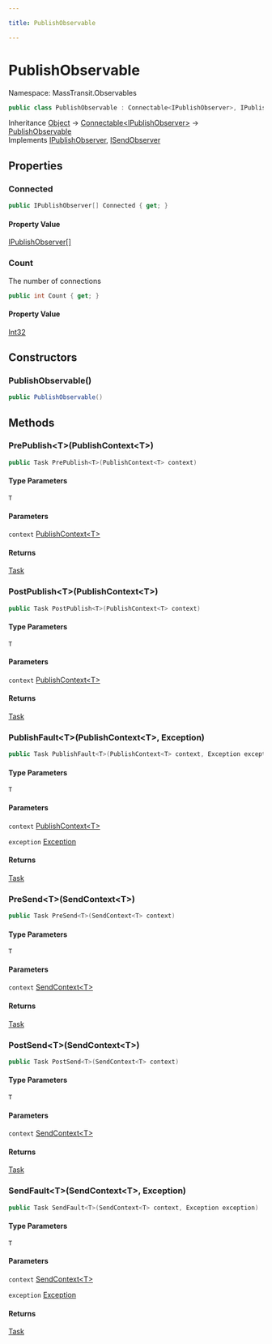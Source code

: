 ```yaml
---

title: PublishObservable

---
```


# PublishObservable

Namespace: MassTransit.Observables

```csharp
public class PublishObservable : Connectable<IPublishObserver>, IPublishObserver, ISendObserver
```

Inheritance [Object](https://learn.microsoft.com/en-us/dotnet/api/system.object) → [Connectable\<IPublishObserver\>](../masstransit-util/connectable-1) → [PublishObservable](../masstransit-observables/publishobservable)<br/>
Implements [IPublishObserver](../masstransit/ipublishobserver), [ISendObserver](../masstransit/isendobserver)

## Properties

### **Connected**

```csharp
public IPublishObserver[] Connected { get; }
```

#### Property Value

[IPublishObserver[]](../masstransit/ipublishobserver)<br/>

### **Count**

The number of connections

```csharp
public int Count { get; }
```

#### Property Value

[Int32](https://learn.microsoft.com/en-us/dotnet/api/system.int32)<br/>

## Constructors

### **PublishObservable()**

```csharp
public PublishObservable()
```

## Methods

### **PrePublish\<T\>(PublishContext\<T\>)**

```csharp
public Task PrePublish<T>(PublishContext<T> context)
```

#### Type Parameters

`T`<br/>

#### Parameters

`context` [PublishContext\<T\>](../masstransit/publishcontext-1)<br/>

#### Returns

[Task](https://learn.microsoft.com/en-us/dotnet/api/system.threading.tasks.task)<br/>

### **PostPublish\<T\>(PublishContext\<T\>)**

```csharp
public Task PostPublish<T>(PublishContext<T> context)
```

#### Type Parameters

`T`<br/>

#### Parameters

`context` [PublishContext\<T\>](../masstransit/publishcontext-1)<br/>

#### Returns

[Task](https://learn.microsoft.com/en-us/dotnet/api/system.threading.tasks.task)<br/>

### **PublishFault\<T\>(PublishContext\<T\>, Exception)**

```csharp
public Task PublishFault<T>(PublishContext<T> context, Exception exception)
```

#### Type Parameters

`T`<br/>

#### Parameters

`context` [PublishContext\<T\>](../masstransit/publishcontext-1)<br/>

`exception` [Exception](https://learn.microsoft.com/en-us/dotnet/api/system.exception)<br/>

#### Returns

[Task](https://learn.microsoft.com/en-us/dotnet/api/system.threading.tasks.task)<br/>

### **PreSend\<T\>(SendContext\<T\>)**

```csharp
public Task PreSend<T>(SendContext<T> context)
```

#### Type Parameters

`T`<br/>

#### Parameters

`context` [SendContext\<T\>](../masstransit/sendcontext-1)<br/>

#### Returns

[Task](https://learn.microsoft.com/en-us/dotnet/api/system.threading.tasks.task)<br/>

### **PostSend\<T\>(SendContext\<T\>)**

```csharp
public Task PostSend<T>(SendContext<T> context)
```

#### Type Parameters

`T`<br/>

#### Parameters

`context` [SendContext\<T\>](../masstransit/sendcontext-1)<br/>

#### Returns

[Task](https://learn.microsoft.com/en-us/dotnet/api/system.threading.tasks.task)<br/>

### **SendFault\<T\>(SendContext\<T\>, Exception)**

```csharp
public Task SendFault<T>(SendContext<T> context, Exception exception)
```

#### Type Parameters

`T`<br/>

#### Parameters

`context` [SendContext\<T\>](../masstransit/sendcontext-1)<br/>

`exception` [Exception](https://learn.microsoft.com/en-us/dotnet/api/system.exception)<br/>

#### Returns

[Task](https://learn.microsoft.com/en-us/dotnet/api/system.threading.tasks.task)<br/>
